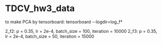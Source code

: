 # TDCV_hw3_data
to make PCA by tensorboard:
tensorboard --logdir=log_f*

2_f2: p = 0.35, lr = 2e-4, batch_size = 100, iteration = 10000
2_f3: p = 0.35, lr = 2e-4, batch_size = 50, iteration = 15000

